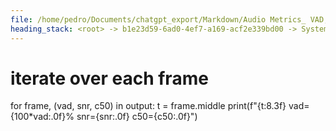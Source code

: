 ```yaml
---
file: /home/pedro/Documents/chatgpt_export/Markdown/Audio Metrics_ VAD, SNR, C50.md
heading_stack: <root> -> b1e23d59-6ad0-4ef7-a169-acf2e339bd00 -> System -> 624193d3-c2b2-4bf7-a466-07d277afd1ce -> System -> aaa2d697-3c69-41fa-9d99-fbca08692e7a -> User -> apply model -> iterate over each frame
---
```

# iterate over each frame
for frame, (vad, snr, c50) in output:
    t = frame.middle
    print(f"{t:8.3f} vad={100*vad:.0f}% snr={snr:.0f} c50={c50:.0f}")

